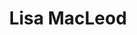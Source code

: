 ---
title: Lisa MacLeod
name: Lisa MacLeod
name-sort: MacLeod, Lisa
totals:
- event: Hearts
  games: 11
  wins: 4
  losses: 7
  inturn-total: 122
  inturn-percent: 68
  outturn-total: 96
  outturn-percent: 75
  draw-total: 89
  draw-percent: 70
  takeout-total: 129
  takeout-percent: 72
  shots-total: 218
  shots-percent: 71
- event: Trials (Women)
  games: 9
  wins: 2
  losses: 7
  inturn-total: 101
  inturn-percent: 76
  outturn-total: 67
  outturn-percent: 72
  draw-total: 70
  draw-percent: 73
  takeout-total: 98
  takeout-percent: 76
  shots-total: 168
  shots-percent: 75
years:
- year: 1998
  event: Hearts
  team: NS
  position: Second
  games: 11
  wins: 4
  losses: 7
  inturn-total: 122
  inturn-percent: 68
  outturn-total: 96
  outturn-percent: 75
  draw-total: 89
  draw-percent: 70
  takeout-total: 129
  takeout-percent: 72
  shots-total: 218
  shots-percent: 71
- year: 1997
  event: Trials (Women)
  team: MAT
  position: Second
  games: 9
  wins: 2
  losses: 7
  inturn-total: 101
  inturn-percent: 76
  outturn-total: 67
  outturn-percent: 72
  draw-total: 70
  draw-percent: 73
  takeout-total: 98
  takeout-percent: 76
  shots-total: 168
  shots-percent: 75
vs:
- Arseneau, Jane
- Beever, Jocelyn
- Betker, Jan
- Blackburn, Julie
- Bohmer, Brenda
- Breen, Theresa
- Burlington, Cheryl
- Campbell, June
- Carlos, Marie-Claude
- Cormier, Sharon
- Couling, Betty
- Daku, Karen
- Farrell, Allison
- Floyd, Kathy
- Fortin, Sylvie
- Fowler, Lois
- Fowler, Sharon
- Frey, Audrey
- Gagnon, Nathalie
- Garvey, Sue
- Gudereit, Marcia
- Horne, Kate
- Kaylo, Kelly
- King, Cathy
- Lahucik, Val
- Lewis, Kristy
- Lowther, Tammi
- MacInnes, Allison
- McCusker, Joan
- McInnis, Susan
- McKnight, Patti
- Merklinger, Anne
- Moses, Dawn
- Muzika, Shelley
- Nedohin, Heather
- Renouf, Michele
- Scales, Julie
- Schikowski, Keri-Lynn
- Schmirler, Sandra
- Sharpe, Kelli
- Strong, Heather
- Thomas, Karen
- Trowell, Cathy
- Wiltzen, Jan
- Arnott, Janet
- Bakker, Glenys
- Beveridge, Corie
- Bodogh, Marilyn
- Bowman, Mary
- Breen, Thersa
- Eddy, Lori
- Fraser, Sherry
- Gellard, Kim
- Godberson, Heather
- Goring, Alison
- Hooper, Jane
- Jurgenson, Christine
- Kleibrink, Shannon
- Laliberte, Connie
- Law, Kelley
- Leonard, Judy
- Mallett, Marla
- Middaugh, Sherry
- Moore, Kimberly
- Mulroney, Sandra
- Nimmo, Shannon
- Overton-Clapham, Cathy
- Sipka, Joanne
- Thurston, Jill
- Zielke, Colleen
---